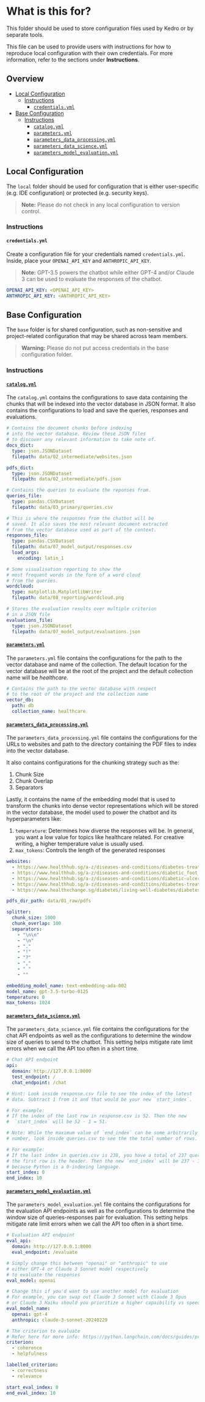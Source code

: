 # What is this for? <a id="what-is-this-for"></a>

This folder should be used to store configuration files used by Kedro or by separate tools.

This file can be used to provide users with instructions for how to reproduce local configuration with their own credentials. For more information, refer to the sections under **Instructions**.

## Overview

- [Local Configuration](#local-configuration)
  - [Instructions](#instructions)
    - [`credentials.yml`](#credentials)
- [Base Configuration](#base-configuration)
  - [Instructions](#base-instructions)
    - [`catalog.yml`](#catalog)
    - [`parameters.yml`](#parameters)
    - [`parameters_data_processing.yml`](#parameters_data_processing)
    - [`parameters_data_science.yml`](#parameters_data_science)
    - [`parameters_model_evaluation.yml`](#parameters_model_evaluation)

## Local Configuration <a id="local-configuration"></a>

The `local` folder should be used for configuration that is either user-specific (e.g. IDE configuration) or protected (e.g. security keys).

> **Note:** Please do not check in any local configuration to version control.

### Instructions <a id="local-instructions"></a>

#### `credentials.yml` <a id="credentials"></a>

Create a configuration file for your credentials named `credentials.yml`. Inside, place your `OPENAI_API_KEY` and `ANTHROPIC_API_KEY`.

> **Note:** GPT-3.5 powers the chatbot while either GPT-4 and/or Claude 3 can be used to evaluate the responses of the chatbot.

```yml
OPENAI_API_KEY: <OPENAI_API_KEY>
ANTHROPIC_API_KEY: <ANTHROPIC_API_KEY>
```

## Base Configuration <a id="base-configuration"></a>

The `base` folder is for shared configuration, such as non-sensitive and project-related configuration that may be shared across team members.

> **Warning:** Please do not put access credentials in the base configuration folder.

### Instructions <a id="base-instructions"></a>

#### [`catalog.yml`](conf/base/catalog.yml) <a id="catalog"></a>

The `catalog.yml` contains the configurations to save data containing the chunks that will be indexed into the vector database in JSON format. It also contains the configurations to load and save the queries, responses and evaluations.

```yml
# Contains the document chunks before indexing
# into the vector database. Review these JSON files
# to discover any relevant information to take note of.
docs_dict:
  type: json.JSONDataset
  filepath: data/02_intermediate/websites.json

pdfs_dict:
  type: json.JSONDataset
  filepath: data/02_intermediate/pdfs.json

# Contains the queries to evaluate the reponses from.
queries_file:
  type: pandas.CSVDataset
  filepath: data/03_primary/queries.csv

# This is where the responses from the chatbot will be
# saved. It also saves the most relevant document extracted
# from the vector database used as part of the context.
responses_file:
  type: pandas.CSVDataset
  filepath: data/07_model_output/responses.csv
  load_args:
    encoding: latin_1

# Some visualisation reporting to show the
# most frequent words in the form of a word cloud
# from the queries.
wordcloud:
  type: matplotlib.MatplotlibWriter
  filepath: data/08_reporting/wordcloud.png

# Stores the evaluation results over multiple criterion
# in a JSON file
evaluations_file:
  type: json.JSONDataset
  filepath: data/07_model_output/evaluations.json
```

#### [`parameters.yml`](conf/base/parameters.yml) <a id="parameters"></a>

The `parameters.yml` file contains the configurations for the path to the vector database and name of the collection. The default location for the vector database will be at the root of the project and the default collection name will be _healthcare_.

```yml
# Contains the path to the vector database with respect
# to the root of the project and the collection name
vector_db:
  path: db
  collection_name: healthcare
```

#### [`parameters_data_processing.yml`](conf/base/parameters_data_processing.yml) <a id="parameters_data_processing"></a>

The `parameters_data_processing.yml` file contains the configurations for the URLs to websites and path to the directory containing the PDF files to index into the vector database.

It also contains configurations for the chunking strategy such as the:

1. Chunk Size
2. Chunk Overlap
3. Separators

Lastly, it contains the name of the embedding model that is used to transform the chunks into dense vector representations which will be stored in the vector database, the model used to power the chatbot and its hyperparameters like:

1. `temperature`: Determines how diverse the responses will be. In general, you want a low value for topics like healthcare related. For creative writing, a higher temperature value is usually used.
2. `max_tokens`: Controls the length of the generated responses

```yml
websites:
  - https://www.healthhub.sg/a-z/diseases-and-conditions/diabetes-treatment-capsules--tablets
  - https://www.healthhub.sg/a-z/diseases-and-conditions/diabetic_foot_ttsh
  - https://www.healthhub.sg/a-z/diseases-and-conditions/diabetic-ulcer
  - https://www.healthhub.sg/a-z/diseases-and-conditions/diabetes-treatment-insulin
  - https://www.healthxchange.sg/diabetes/living-well-diabetes/diabetes-recommended-vaccinations-children-adults

pdfs_dir_path: data/01_raw/pdfs

splitter:
  chunk_size: 1000
  chunk_overlap: 100
  separators:
    - "\n\n"
    - "\n"
    - "."
    - "!"
    - "?"
    - ","
    - " "
    - ""

embedding_model_name: text-embedding-ada-002
model_name: gpt-3.5-turbo-0125
temperature: 0
max_tokens: 1024
```

#### [`parameters_data_science.yml`](conf/base/parameters_data_science.yml) <a id="parameters_data_science"></a>

The `parameters_data_science.yml` file contains the configurations for the chat API endpoints as well as the configurations to determine the window size of queries to send to the chatbot. This setting helps mitigate rate limit errors when we call the API too often in a short time.

```yml
# Chat API endpoint
api:
  domain: http://127.0.0.1:8000
  test_endpoint: /
  chat_endpoint: /chat

# Hint: Look inside response.csv file to see the index of the latest
# data. Subtract 1 from it and that would be your new `start_index`.

# For example:
# If the index of the last row in response.csv is 52. Then the new
#  `start_index` will be 52 - 1 = 51.

# Note: While the maximum value of `end_index` can be some arbitrarily large
# number, look inside queries.csv to see the the total number of rows.

# For example:
# If the last index in queries.csv is 238, you have a total of 237 queries since
# the first row is the header. Then the new `end_index` will be 237 - 1 = 236
# because Python is a 0-indexing language.
start_index: 0
end_index: 10
```

#### [`parameters_model_evaluation.yml`](conf/base/parameters_model_evaluation.yml) <a id="parameters_model_evaluation"></a>

The `parameters_model_evaluation.yml` file contains the configurations for the evaluation API endpoints as well as the configurations to determine the window size of queries-responses pair for evaluation. This setting helps mitigate rate limit errors when we call the API too often in a short time.

```yml
# Evaluation API endpoint
eval_api:
  domain: http://127.0.0.1:8000
  eval_endpoint: /evaluate

# Simply change this between "openai" or "anthropic" to use
# either GPT-4 or Claude 3 Sonnet model respectively
# to evaluate the responses
eval_model: openai

# Change this if you'd want to use another model for evaluation
# For example, you can swap out Claude 3 Sonnet with Claude 3 Opus
# or Claude 3 Haiku should you prioritize a higher capaibility vs speed respectively
eval_model_name:
  openai: gpt-4
  anthropic: claude-3-sonnet-20240229

# The criterion to evaluate
# Refer here for more info: https://python.langchain.com/docs/guides/productionization/evaluation/string/criteria_eval_chain/
criterion:
  - coherence
  - helpfulness

labelled_criterion:
  - correctness
  - relevance

start_eval_index: 0
end_eval_index: 10
```
